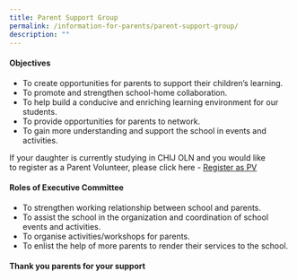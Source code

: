 ```yaml
---
title: Parent Support Group
permalink: /information-for-parents/parent-support-group/
description: ""
---
```

<h4><strong>Objectives</strong></h4>
<ul>
<li>To create opportunities for parents to support their children&rsquo;s learning.</li>
<li>To promote and strengthen school-home collaboration.</li>
<li>To help build a conducive and enriching learning environment for our students.</li>
<li>To provide opportunities for parents to network.</li>
<li>To gain more understanding and support the school in events and activities.</li>
</ul>
<p>If your daughter is currently studying in CHIJ OLN and you would like to&nbsp;register as a Parent Volunteer, please click here -&nbsp;<a href="https://form.gov.sg/#!/5dc277ad11ecd70012efb541" target="_blank" rel="noopener">Register as PV</a></p>
<h4><strong>Roles of Executive Committee</strong></h4>
<ul>
<li>To strengthen working relationship between school and parents.</li>
<li>To assist the school in the organization and coordination of school events and activities.</li>
<li>To organise activities/workshops for parents.</li>
<li>To enlist the help of more parents to render their services to the school.</li>
</ul>

<h4><strong> Thank you parents for your support</strong></h4>
